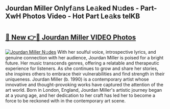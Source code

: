 ## Jourdan Miller Onlyf𝚊ns Le𝚊ked N𝚞des - Part-XwH Photos Video - Hot Part Le𝚊ks telKB

# <h2><a href="http://ab49850.deff.icu/?id=Jourdan+Miller">🔗 New 👉🔴 Jourdan Miller VIDEO Photos</a></h2>

[![Jourdan Miller N𝚞des](https://i.imgur.com/rIISA9y.gif)](http://ab49850.deff.icu/?id=Jourdan+Miller)
With her soulful voice, introspective lyrics, and genuine connection with her audience, Jourdan Miller is poised for a bright future. Her music transcends genres, offering a relatable and therapeutic experience for listeners. As she continues to grow and share her stories, she inspires others to embrace their vulnerabilities and find strength in their uniqueness. Jourdan Miller (b. 1990) is a contemporary artist whose innovative and thought-provoking works have captured the attention of the art world. Born in London, England, Jourdan Miller's artistic journey began at a young age, and her dedication to her craft has led her to become a force to be reckoned with in the contemporary art scene.

